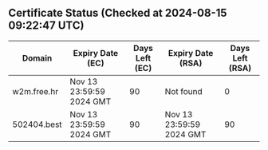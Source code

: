 ## Certificate Status (Checked at 2024-08-15 09:22:47 UTC)
| Domain | Expiry Date (EC) | Days Left (EC) | Expiry Date (RSA) | Days Left (RSA) |
|--------|-------------------|----------------|--------------------|--------------------|
| w2m.free.hr | Nov 13 23:59:59 2024 GMT | 90 | Not found | 0 |
| 502404.best | Nov 13 23:59:59 2024 GMT | 90 | Nov 13 23:59:59 2024 GMT | 90 |
